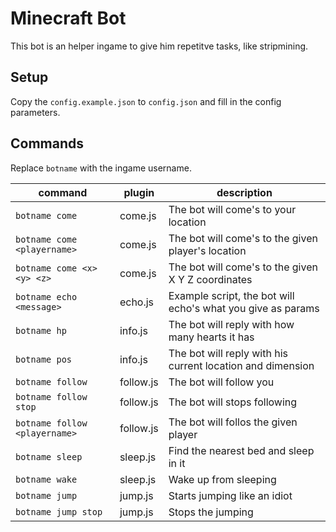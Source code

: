 # Minecraft Bot
This bot is an helper ingame to give him repetitve tasks, like stripmining.

## Setup
Copy the `config.example.json` to `config.json` and fill in the config parameters.

## Commands
Replace `botname` with the ingame username.

|command|plugin|description|
|---|---|---|
|`botname come`|come.js|The bot will come's to your location|
|`botname come <playername>`|come.js|The bot will come's to the given player's location|
|`botname come <x> <y> <z>`|come.js|The bot will come's to the given X Y Z coordinates|
|`botname echo <message>`|echo.js|Example script, the bot will echo's what you give as params|
|`botname hp`|info.js|The bot will reply with how many hearts it has|
|`botname pos`|info.js|The bot will reply with his current location and dimension|
|`botname follow`|follow.js|The bot will follow you|
|`botname follow stop`|follow.js|The bot will stops following|
|`botname follow <playername>`|follow.js|The bot will follos the given player|
|`botname sleep`|sleep.js|Find the nearest bed and sleep in it|
|`botname wake`|sleep.js|Wake up from sleeping|
|`botname jump`|jump.js|Starts jumping like an idiot|
|`botname jump stop`|jump.js|Stops the jumping|
